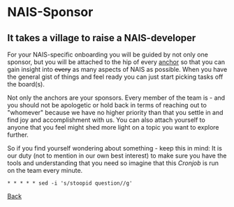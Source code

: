 # NAIS-Sponsor

## It takes a village to raise a NAIS-developer

For your NAIS-specific onboarding you will be guided by not only one sponsor, but you will be attached to the hip of every [anchor](pigs.md) so that you can gain insight into ~~every~~ as many aspects of NAIS as possible. When you have the general gist of things and feel ready you can just start picking tasks off the board(s).

Not only the anchors are your sponsors. Every member of the team is - and you should not be apologetic or hold back in terms of reaching out to "whomever" because we have no higher priority than that you settle in and find joy and accomplishment with us. You can also attach yourself to anyone that you feel might shed more light on a topic you want to explore further.

So if you find yourself wondering about something - keep this in mind:
It is our duty (not to mention in our own best interest) to make sure you have the tools and understanding that you need so imagine that this _Cronjob_ is run on the team every minute. 

```
* * * * * sed -i 's/stoopid question//g'
```


[Back](../README.md)
